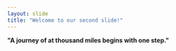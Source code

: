 ```yaml
---
layout: slide
title: "Welcome to our second slide!"
---
```

<b>"A journey of at thousand miles begins with one step."</b>

